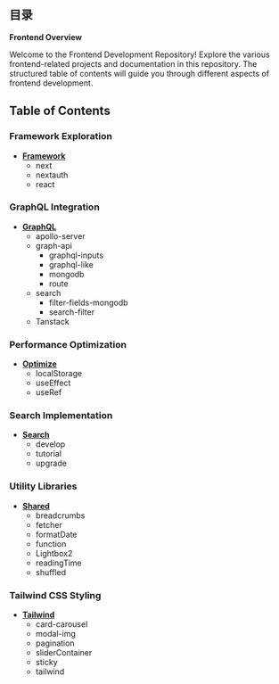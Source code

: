 ## 目录

**Frontend Overview**

Welcome to the Frontend Development Repository! Explore the various frontend-related projects and documentation in this repository. The structured table of contents will guide you through different aspects of frontend development.

## Table of Contents

### Framework Exploration

- [**Framework**](https://github.com/989x/fontend/tree/main/framework)
    - next
    - nextauth
    - react

### GraphQL Integration

- [**GraphQL**](https://github.com/989x/fontend/tree/main/graphql)
    - apollo-server
    - graph-api
        - graphql-inputs
        - graphql-like
        - mongodb
        - route
    - search
        - filter-fields-mongodb
        - search-filter
    - Tanstack

### Performance Optimization

- [**Optimize**](https://github.com/989x/fontend/tree/main/optimize)
    - localStorage
    - useEffect
    - useRef

### Search Implementation

- [**Search**](https://github.com/989x/fontend/tree/main/search)
    - develop
    - tutorial
    - upgrade

### Utility Libraries

- [**Shared**](https://github.com/989x/fontend/tree/main/shared)
    - breadcrumbs
    - fetcher
    - formatDate
    - function
    - Lightbox2
    - readingTime
    - shuffled

### Tailwind CSS Styling

- [**Tailwind**](https://github.com/989x/fontend/tree/main/tailwind)
    - card-carousel
    - modal-img
    - pagination
    - sliderContainer
    - sticky
    - tailwind
